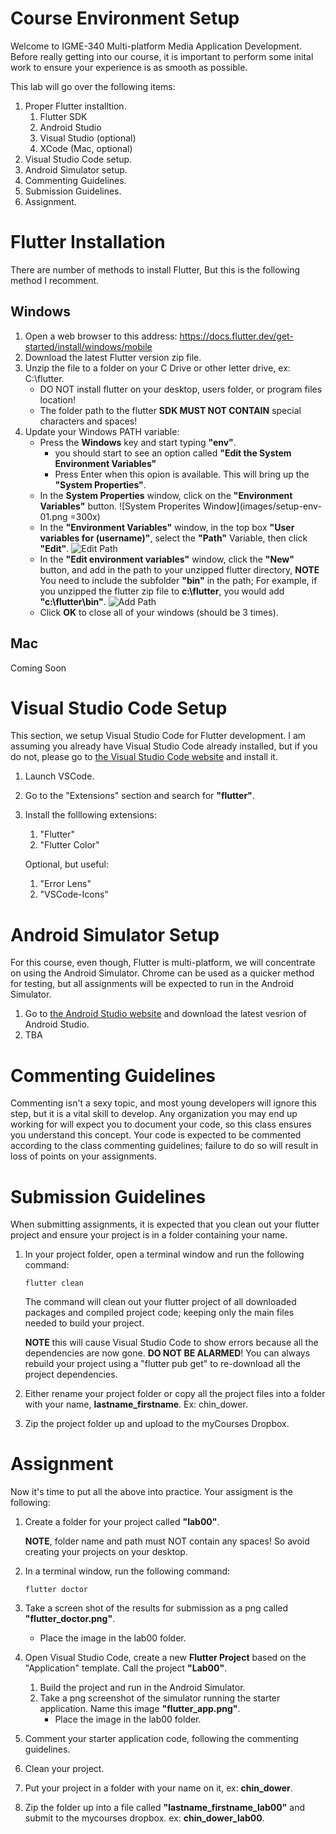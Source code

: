 # Course Environment Setup #

Welcome to IGME-340 Multi-platform Media Application Development. Before really getting into our course, it is important to perform some inital work to ensure your experience is as smooth as possible.

This lab will go over the following items:
1. Proper Flutter installtion.
    1. Flutter SDK
    2. Android Studio
    3. Visual Studio (optional)
    4. XCode (Mac, optional)
2. Visual Studio Code setup.
3. Android Simulator setup.
4. Commenting Guidelines.
5. Submission Guidelines.
6. Assignment.

# Flutter Installation
There are number of methods to install Flutter, But this is the following method I recomment.

## Windows
1. Open a web browser to this address: https://docs.flutter.dev/get-started/install/windows/mobile
2. Download the latest Flutter version zip file.
3. Unzip the file to a folder on your C Drive or other letter drive, ex: C:\flutter.
    * DO NOT install flutter on your desktop, users folder, or program files location!
    * The folder path to the flutter __SDK MUST NOT CONTAIN__ special characters and spaces!
4. Update your Windows PATH variable:
    * Press the __Windows__ key and start typing __"env"__.
        * you should start to see an option called __"Edit the System Environment Variables"__
        * Press Enter when this opion is available. This will bring up the __"System Properties"__.
    * In the __System Properties__ window, click on the __"Environment Variables"__ button.
    ![System Properites Window](images/setup-env-01.png =300x)
    * In the __"Environment Variables"__ window, in the top box __"User variables for (username)"__, select the __"Path"__ Variable, then click __"Edit"__.
    ![Edit Path](images/setup-env-02.png)
    * In the __"Edit environment variables"__ window, click the __"New"__ button, and add in the path to your unzipped flutter directory, __NOTE__ You need to include the subfolder __"bin"__ in the path; For example, if you unzipped the flutter zip file to __c:\flutter__, you would add __"c:\flutter\bin"__.
    ![Add Path](images/setup-env-03.png)
    * Click __OK__ to close all of your windows (should be 3 times).

## Mac
Coming Soon

# Visual Studio Code Setup
This section, we setup Visual Studio Code for Flutter development. I am assuming you already have Visual Studio Code already installed, but if you do not, please go to [the Visual Studio Code website](https://code.visualstudio.com/) and install it.

1. Launch VSCode.
2. Go to the "Extensions" section and search for __"flutter"__.
3. Install the folllowing extensions:
    1. "Flutter"
    2. "Flutter Color"

    Optional, but useful:
    1. "Error Lens"
    2. "VSCode-Icons"

# Android Simulator Setup
For this course, even though, Flutter is multi-platform, we will concentrate on using the Android Simulator. Chrome can be used as a quicker method for testing, but all assignments will be expected to run in the Android Simulator.

1. Go to [the Android Studio website](https://developer.android.com/studio) and download the latest vesrion of Android Studio.
2. TBA


# Commenting Guidelines
Commenting isn't a sexy topic, and most young developers will ignore this step, but it is a vital skill to develop. Any organization you may end up working for will expect you to document your code, so this class ensures you understand this concept. Your code is expected to be commented according to the class commenting guidelines; failure to do so will result in loss of points on your assignments.

# Submission Guidelines
When submitting assignments, it is expected that you clean out your flutter project and ensure your project is in a folder containing your name.

1. In your project folder, open a terminal window and run the following command:

    ```
    flutter clean
    ```
    The command will clean out your flutter project of all downloaded packages and compiled project code; keeping only the main files needed to build your project.

    __NOTE__ this will cause Visual Studio Code to show errors because all the dependencies are now gone. __DO NOT BE ALARMED__! You can always rebuild your project using a "flutter pub get" to re-download all the project dependencies.

2. Either rename your project folder or copy all the project files into a folder with your name, __lastname_firstname__. Ex: chin_dower.

3. Zip the project folder up and upload to the myCourses Dropbox.

# Assignment
Now it's time to put all the above into practice. Your assigment is the following:

1. Create a folder for your project called __"lab00"__.

    __NOTE__, folder name and path must NOT contain any spaces! So avoid creating your projects on your desktop. 
2. In a terminal window, run the following command:
    ```
    flutter doctor
    ```
3. Take a screen shot of the results for submission as a png called __"flutter_doctor.png"__. 

    * Place the image in the lab00 folder.

4. Open Visual Studio Code, create a new __Flutter Project__ based on the "Application" template. Call the project __"Lab00"__.
    1. Build the project and run in the Android Simulator.
    2. Take a png screenshot of the simulator running the starter application. Name this image __"flutter_app.png"__.
        * Place the image in the lab00 folder.

5. Comment your starter application code, following the commenting guidelines.

6. Clean your project.
7. Put your project in a folder with your name on it, ex: __chin_dower__.
8. Zip the folder up into a file called __"lastname_firstname_lab00"__ and submit to the mycourses dropbox. ex: __chin_dower_lab00__.
